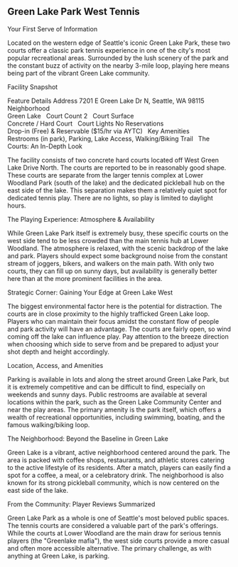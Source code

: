 ## Green Lake Park West Tennis

Your First Serve of Information

Located on the western edge of Seattle's iconic Green Lake Park, these two courts offer a classic park tennis experience in one of the city's most popular recreational areas. Surrounded by the lush scenery of the park and the constant buzz of activity on the nearby 3-mile loop, playing here means being part of the vibrant Green Lake community.   

Facility Snapshot

Feature	Details
Address	
7201 E Green Lake Dr N, Seattle, WA 98115    
Neighborhood	
Green Lake    
Court Count	
2    
Court Surface	
Concrete / Hard Court    
Court Lights	No
Reservations	
Drop-in (Free) & Reservable ($15/hr via AYTC)    
Key Amenities	
Restrooms (in park), Parking, Lake Access, Walking/Biking Trail    
The Courts: An In-Depth Look

The facility consists of two concrete hard courts located off West Green Lake Drive North. The courts are reported to be in reasonably good shape. These courts are separate from the larger tennis complex at Lower Woodland Park (south of the lake) and the dedicated pickleball hub on the east side of the lake. This separation makes them a relatively quiet spot for dedicated tennis play. There are no lights, so play is limited to daylight hours.   

The Playing Experience: Atmosphere & Availability

While Green Lake Park itself is extremely busy, these specific courts on the west side tend to be less crowded than the main tennis hub at Lower Woodland. The atmosphere is relaxed, with the scenic backdrop of the lake and park. Players should expect some background noise from the constant stream of joggers, bikers, and walkers on the main path. With only two courts, they can fill up on sunny days, but availability is generally better here than at the more prominent facilities in the area.   

Strategic Corner: Gaining Your Edge at Green Lake West

The biggest environmental factor here is the potential for distraction. The courts are in close proximity to the highly trafficked Green Lake loop. Players who can maintain their focus amidst the constant flow of people and park activity will have an advantage. The courts are fairly open, so wind coming off the lake can influence play. Pay attention to the breeze direction when choosing which side to serve from and be prepared to adjust your shot depth and height accordingly.

Location, Access, and Amenities

Parking is available in lots and along the street around Green Lake Park, but it is extremely competitive and can be difficult to find, especially on weekends and sunny days. Public restrooms are available at several locations within the park, such as the Green Lake Community Center and near the play areas. The primary amenity is the park itself, which offers a wealth of recreational opportunities, including swimming, boating, and the famous walking/biking loop.   

The Neighborhood: Beyond the Baseline in Green Lake

Green Lake is a vibrant, active neighborhood centered around the park. The area is packed with coffee shops, restaurants, and athletic stores catering to the active lifestyle of its residents. After a match, players can easily find a spot for a coffee, a meal, or a celebratory drink. The neighborhood is also known for its strong pickleball community, which is now centered on the east side of the lake.   

From the Community: Player Reviews Summarized

Green Lake Park as a whole is one of Seattle's most beloved public spaces. The tennis courts are considered a valuable part of the park's offerings. While the courts at Lower Woodland are the main draw for serious tennis players (the "Greenlake mafia"), the west side courts provide a more casual and often more accessible alternative. The primary challenge, as with anything at Green Lake, is parking.
